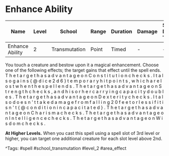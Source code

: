 # Enhance Ability

| Name | Level | School | Range | Duration | Damage | Save DC & Type |
|------|-------|--------|-------|----------|--------|----------------|
| Enhance Ability | 2 | Transmutation | Point | Timed | - | - |

You touch a creature and bestow upon it a magical enhancement. Choose one of the following effects; the target gains that effect until the spell ends. T h e   t a r g e t   h a s   a d v a n t a g e   o n   C o n s t i t u t i o n   c h e c k s .   I t   a l s o   g a i n s   { @ d i c e   2 d 6 }   t e m p o r a r y   h i t   p o i n t s ,   w h i c h   a r e   l o s t   w h e n   t h e   s p e l l   e n d s . T h e   t a r g e t   h a s   a d v a n t a g e   o n   S t r e n g t h   c h e c k s ,   a n d   h i s   o r   h e r   c a r r y i n g   c a p a c i t y   d o u b l e s . T h e   t a r g e t   h a s   a d v a n t a g e   o n   D e x t e r i t y   c h e c k s .   I t   a l s o   d o e s n ' t   t a k e   d a m a g e   f r o m   f a l l i n g   2 0   f e e t   o r   l e s s   i f   i t   i s n ' t   { @ c o n d i t i o n   i n c a p a c i t a t e d } . T h e   t a r g e t   h a s   a d v a n t a g e   o n   C h a r i s m a   c h e c k s . T h e   t a r g e t   h a s   a d v a n t a g e   o n   I n t e l l i g e n c e   c h e c k s . T h e   t a r g e t   h a s   a d v a n t a g e   o n   W i s d o m   c h e c k s .

**At Higher Levels.** When you cast this spell using a spell slot of 3rd level or higher, you can target one additional creature for each slot level above 2nd.

^Tags: #spell #school_transmutation #level_2 #area_effect